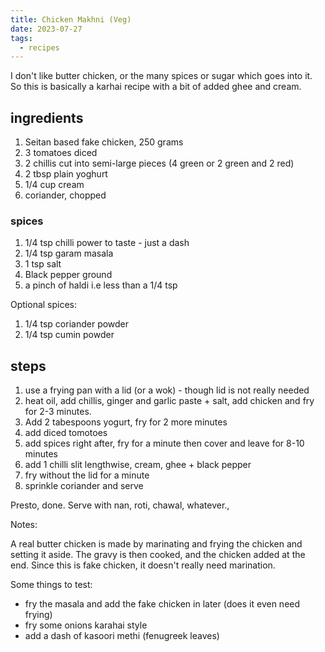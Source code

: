 ```yaml
---
title: Chicken Makhni (Veg)
date: 2023-07-27
tags:
  - recipes
---
```


I don't like butter chicken, or the many spices or sugar which goes into it. So this is basically a karhai recipe with a bit of added ghee and cream.

## ingredients

1. Seitan based fake chicken, 250 grams
2. 3 tomatoes diced
3. 2 chillis cut into semi-large pieces (4 green or 2 green and 2 red)
4. 2 tbsp plain yoghurt
5. 1/4 cup cream
6. coriander, chopped

### spices

1. 1/4 tsp chilli power to taste - just a dash
2. 1/4 tsp garam masala
3. 1 tsp salt
4. Black pepper ground
5. a pinch of haldi i.e less than a 1/4 tsp

Optional spices:

1. 1/4 tsp coriander powder
2. 1/4 tsp cumin powder

## steps

1. use a frying pan with a lid (or a wok) - though lid is not really needed
2. heat oil, add chillis, ginger and garlic paste + salt, add chicken and fry for 2-3 minutes.
3. Add 2 tabespoons yogurt, fry for 2 more minutes
4. add diced tomotoes
5. add spices right after, fry for a minute then cover and leave for 8-10 minutes
6. add 1 chilli slit lengthwise, cream, ghee + black pepper
7. fry without the lid for a minute
8. sprinkle coriander and serve

Presto, done. Serve with nan, roti, chawal, whatever.,

Notes:

A real butter chicken is made by marinating and frying the chicken and setting it aside. The gravy is then cooked, and the chicken added at the end. Since this is fake chicken, it doesn't really need marination.

Some things to test:

- fry the masala and add the fake chicken in later (does it even need frying)
- fry some onions karahai style
- add a dash of kasoori methi (fenugreek leaves)
